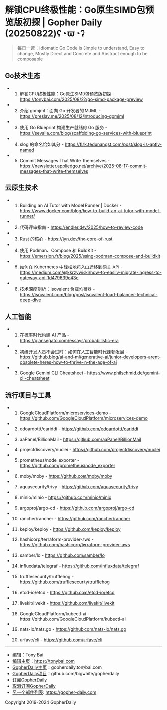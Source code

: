 # 解锁CPU终极性能：Go原生SIMD包预览版初探 | Gopher Daily (20250822)ʕ◔ϖ◔ʔ

>每日一谚：Idiomatic Go Code is Simple to understand, Easy to change, Mostly Direct and Concrete and Abstract enough to be composable

## Go技术生态


- 1. 解锁CPU终极性能：Go原生SIMD包预览版初探 - https://tonybai.com/2025/08/22/go-simd-package-preview

- 2. 介绍 gomjml：面向 Go 开发者的 MJML - https://preslav.me/2025/08/12/introducing-gomjml

- 3. 使用 Go Blueprint 构建生产就绪的 Go 服务 - https://sevalla.com/blog/scaffolding-go-services-with-blueprint

- 4. slog 的命名恰如其分 - https://flak.tedunangst.com/post/slog-is-aptly-named

- 5. Commit Messages That Write Themselves - https://newsletter.appliedgo.net/archive/2025-08-17-commit-messages-that-write-themselves


## 云原生技术


- 1. Building an AI Tutor with Model Runner | Docker - https://www.docker.com/blog/how-to-build-an-ai-tutor-with-model-runner/

- 2. 代码评审指南 - https://endler.dev/2025/how-to-review-code

- 3. Rust 的核心 - https://jyn.dev/the-core-of-rust

- 4. 使用 Podman、Compose 和 BuildKit - https://emersion.fr/blog/2025/using-podman-compose-and-buildkit

- 5. 如何在 Kubernetes 中轻松地将入口迁移到网关 API - https://medium.com/@kkrzywicki/how-to-easily-migrate-ingress-to-gateway-api-1d479639c43e

- 6. 技术深度剖析：Isovalent 负载均衡器 - https://isovalent.com/blog/post/isovalent-load-balancer-technical-deep-dive


## 人工智能


- 1. 在概率时代构建 AI 产品 - https://giansegato.com/essays/probabilistic-era

- 2. 初级开发人员不会过时：如何在人工智能时代蓬勃发展 - https://github.blog/ai-and-ml/generative-ai/junior-developers-arent-obsolete-heres-how-to-thrive-in-the-age-of-ai

- 3. Google Gemini CLI Cheatsheet - https://www.philschmid.de/gemini-cli-cheatsheet


## 流行项目与工具


- 1. GoogleCloudPlatform/microservices-demo - https://github.com/GoogleCloudPlatform/microservices-demo

- 2. edoardottt/cariddi - https://github.com/edoardottt/cariddi

- 3. aaPanel/BillionMail - https://github.com/aaPanel/BillionMail

- 4. projectdiscovery/nuclei - https://github.com/projectdiscovery/nuclei

- 5. prometheus/node_exporter - https://github.com/prometheus/node_exporter

- 6. moby/moby - https://github.com/moby/moby

- 7. aquasecurity/trivy - https://github.com/aquasecurity/trivy

- 8. minio/minio - https://github.com/minio/minio

- 9. argoproj/argo-cd - https://github.com/argoproj/argo-cd

- 10. rancher/rancher - https://github.com/rancher/rancher

- 11. keploy/keploy - https://github.com/keploy/keploy

- 12. hashicorp/terraform-provider-aws - https://github.com/hashicorp/terraform-provider-aws

- 13. samber/lo - https://github.com/samber/lo

- 14. influxdata/telegraf - https://github.com/influxdata/telegraf

- 15. trufflesecurity/trufflehog - https://github.com/trufflesecurity/trufflehog

- 16. etcd-io/etcd - https://github.com/etcd-io/etcd

- 17. livekit/livekit - https://github.com/livekit/livekit

- 18. GoogleCloudPlatform/kubectl-ai - https://github.com/GoogleCloudPlatform/kubectl-ai

- 19. nats-io/nats.go - https://github.com/nats-io/nats.go

- 20. urfave/cli - https://github.com/urfave/cli


----

- 编辑：Tony Bai
- [编辑主页](https://tonybai.com)：https://tonybai.com
- [GopherDaily主页](https://gopherdaily.tonybai.com)：gopherdaily.tonybai.com
- [GopherDaily项目](https://github.com/bigwhite/gopherdaily)：github.com/bigwhite/gopherdaily
- [订阅GopherDaily](https://gopherdaily.tonybai.com/subscribe)
- [取消订阅GopherDaily](https://gopherdaily.tonybai.com/unsubscribe)
- [另一个邮件列表](https://gopher-daily.com): https://gopher-daily.com

Copyright 2019-2024 GopherDaily
